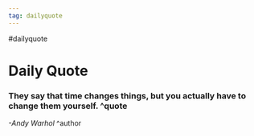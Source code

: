 ```yaml
---
tag: dailyquote
---
```


#dailyquote

# Daily Quote

### They say that time changes things, but you actually have to change them yourself. ^quote
*-Andy Warhol* ^author
